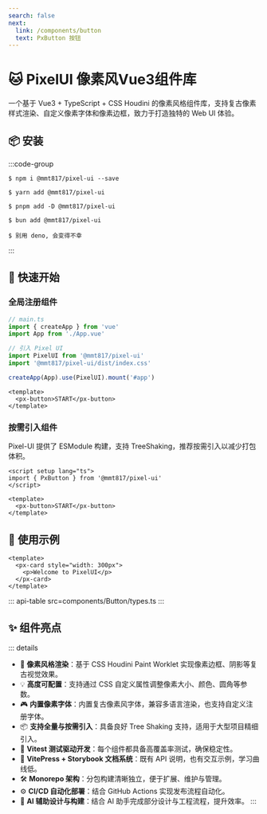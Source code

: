 ```yaml
---
search: false
next:
  link: /components/button
  text: PxButton 按钮
---
```


# 🐱 PixelUI 像素风Vue3组件库

一个基于 Vue3 + TypeScript + CSS Houdini 的像素风格组件库，支持复古像素样式渲染、自定义像素字体和像素边框，致力于打造独特的 Web UI 体验。

## 📦 安装

:::code-group
```shell [npm]
$ npm i @mmt817/pixel-ui --save
```

```shell [yarn]
$ yarn add @mmt817/pixel-ui
```

```shell [pnpm]
$ pnpm add -D @mmt817/pixel-ui
```

```shell [bun]
$ bun add @mmt817/pixel-ui
```

```shell [deno]
$ 别用 deno, 会变得不幸
```
:::

## 🚀 快速开始

### 全局注册组件

```ts
// main.ts
import { createApp } from 'vue'
import App from './App.vue'

// 引入 Pixel UI
import PixelUI from '@mmt817/pixel-ui'
import '@mmt817/pixel-ui/dist/index.css'

createApp(App).use(PixelUI).mount('#app')
```

```vue
<template>
  <px-button>START</px-button>
</template>
```

### 按需引入组件

Pixel-UI 提供了 ESModule 构建，支持 TreeShaking，推荐按需引入以减少打包体积。

```vue
<script setup lang="ts">
import { PxButton } from '@mmt817/pixel-ui'
</script>

<template>
  <px-button>START</px-button>
</template>
```

## 🧰 使用示例

```vue
<template>
  <px-card style="width: 300px">
    <p>Welcome to PixelUI</p>
  </px-card>
</template>
```

::: api-table src=components/Button/types.ts
:::

## ✨ 组件亮点

::: details

- 🧩 **像素风格渲染**：基于 CSS Houdini Paint Worklet 实现像素边框、阴影等复古视觉效果。
- 💡 **高度可配置**：支持通过 CSS 自定义属性调整像素大小、颜色、圆角等参数。
- 🎮 **内置像素字体**：内置复古像素风字体，兼容多语言渲染，也支持自定义注册字体。
- 📦 **支持全量与按需引入**：具备良好 Tree Shaking 支持，适用于大型项目精细引入。
- 🧪 **Vitest 测试驱动开发**：每个组件都具备高覆盖率测试，确保稳定性。
- 📖 **VitePress + Storybook 文档系统**：既有 API 说明，也有交互示例，学习曲线低。
- 🛠 **Monorepo 架构**：分包构建清晰独立，便于扩展、维护与管理。
- ⚙️ **CI/CD 自动化部署**：结合 GitHub Actions 实现发布流程自动化。
- 🤖 **AI 辅助设计与构建**：结合 AI 助手完成部分设计与工程流程，提升效率。
:::

